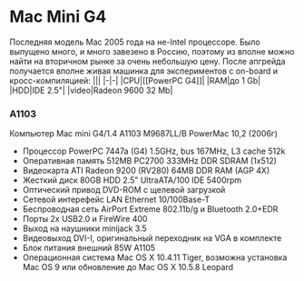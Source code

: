 # Mac Mini G4

Последняя модель Mac 2005 года на не-Intel процессоре. Было выпущено много, и много завезено в Россию, поэтому из вполне можно найти на вторичном рынке за очень небольшую цену. После апгрейда получается вполне живая машинка для экспериментов с on-board и кросс-компиляцией:
|||
|-|-|
|CPU|[[PowerPC G4]]|
|RAM|до 1 Gb|
|HDD|IDE 2.5"|
|video|Radeon 9600 32 Mb|

### A1103

Компьютер Mac mini G4/1.4 A1103 M9687LL/B PowerMac 10,2 (2006г)
* Процессор PowerPC 7447a (G4) 1.5GHz, bus 167MHz, L3 cache 512k
* Оперативная память 512MB PC2700 333MHz DDR SDRAM (1x512)
* Видеокарта ATI Radeon 9200 (RV280) 64MB DDR RAM (AGP 4X)
* Жесткий диск 80GB HDD 2.5" UltraATA/100 IDE 5400rpm
* Оптический привод DVD-ROM с щелевой загрузкой
* Сетевой интерефейс LAN Ethernet 10/100Base-T
* Беспроводная сеть AirPort Extreme 802.11b/g и Bluetooth 2.0+EDR
* Порты 2x USB2.0 и FireWire 400
* Выход на наушники minijack 3.5
* Видеовыход DVI-I, оригинальный переходник на VGA в комплекте
* Блок питания внешний 85W A1105
* Операционная система Mac OS X 10.4.11 Tiger, возможна установка Mac OS 9 или обновление до Mac OS X 10.5.8 Leopard
